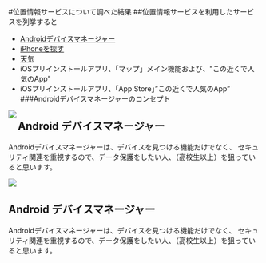 #位置情報サービスについて調べた結果
##位置情報サービスを利用したサービスを列挙すると
* [Androidデバイスマネージャー](https://play.google.com/store/apps/details?id=com.google.android.apps.adm&hl=ja)
* [iPhoneを探す](https://itunes.apple.com/jp/app/iphonewo-tansu/id376101648?mt=8)
* [天気](https://play.google.com/store/apps/details?id=com.sonymobile.xperiaweather&hl=ja)
* iOSプリインストールアプリ、「マップ」メイン機能および、"この近くで人気のApp"
* iOSプリインストールアプリ、「App Store」”この近くで人気のApp”
###Androidデバイスマネージャーのコンセプト
<img src="https://lh6.ggpht.com/9OmDcNiV0d1Zk9wxuMv7qL4tR-CU2xk_klM0S_gJsC_nRXzLiXQz0RbYp-iCt6qSV9o=w300" align="left">
<p align="left"><h2>Android デバイスマネージャー</h2>Androidデバイスマネージャーは、デバイスを見つける機能だけでなく、
セキュリティ関連を重視するので、データ保護をしたい人、（高校生以上）を狙っていると思います。
</p>

<img src="https://lh6.ggpht.com/9OmDcNiV0d1Zk9wxuMv7qL4tR-CU2xk_klM0S_gJsC_nRXzLiXQz0RbYp-iCt6qSV9o=w300">

<p align="right"><h2>Android デバイスマネージャー</h2>Androidデバイスマネージャーは、デバイスを見つける機能だけでなく、
セキュリティ関連を重視するので、データ保護をしたい人、（高校生以上）を狙っていると思います。
</p>
